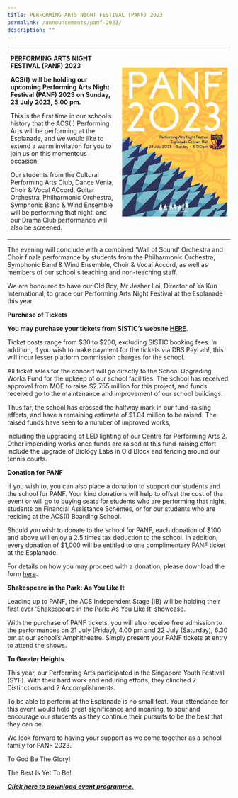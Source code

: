 ```yaml
---
title: PERFORMING ARTS NIGHT FESTIVAL (PANF) 2023
permalink: /announcements/panf-2023/
description: ""
---
```

<table style="width: 100%;">
<tbody>
<tr>
<td style="width: 50%;">
<p><strong>PERFORMING ARTS NIGHT FESTIVAL (PANF) 2023</strong></p>
<p><strong>ACS(I) will be holding our upcoming Performing Arts Night Festival (PANF) 2023 on Sunday, 23 July 2023, 5.00 pm.</strong></p>
<p>This is the first time in our school’s history that the ACS(I) Performing Arts will be performing at the Esplanade, and we would like to extend a warm invitation for you to join us on this momentous occasion.</p>
<p>Our students from the Cultural Performing Arts Club, Dance Venia, Choir &amp; Vocal ACcord, Guitar Orchestra, Philharmonic Orchestra, Symphonic Band &amp; Wind Ensemble will be performing that night, and our Drama Club performance will also be screened.</p>
</td>
<td style="width: 50%;"><img src="/images/Happenings/panf%202023%20poster%20(final).jpg" alt="">
</td></tr>
</tbody>
</table>
<p>The evening will conclude with a combined 'Wall of Sound' Orchestra and Choir finale performance by students from the Philharmonic Orchestra, Symphonic Band &amp; Wind Ensemble, Choir &amp; Vocal Accord, as well as members of our school's teaching and non-teaching staff.</p>
<p>We are honoured to have our Old Boy, Mr Jesher Loi, Director of Ya Kun International, to grace our Performing Arts Night Festival at the Esplanade this year.</p>
<p><strong>Purchase of Tickets </strong></p>
<p><strong>You may purchase your tickets from SISTIC’s </strong><strong>website</strong> <a href="https://ticketing.sistic.com.sg/sistic/booking/artsnight0723"><strong>HERE</strong></a><strong>.</strong></p>
<p>Ticket costs range from $30 to $200, excluding SISTIC booking fees. In addition, if you wish to make payment for the tickets via DBS PayLah!, this will incur lesser platform commission charges for the school.</p>
<p>All ticket sales for the concert will go directly to the School Upgrading Works Fund for the upkeep of our school facilities. The school has received approval from MOE to raise $2.755 million for this project, and funds received go to the maintenance and improvement of our school buildings.</p>
<p>Thus far, the school has crossed the halfway mark in our fund-raising efforts, and have a remaining estimate of $1.04 million to be raised. The raised funds have seen to a number of improved works,</p>
<p>including the upgrading of LED lighting of our Centre for Performing Arts 2. Other impending works once funds are raised at this fund-raising effort include the upgrade of Biology Labs in Old Block and fencing around our tennis courts.</p>
<p><strong>Donation for PANF </strong></p>
<p>If you wish to, you can also place a donation to support our students and the school for PANF. Your kind donations will help to offset the cost of the event or will go to buying seats for students who are performing that night, students on Financial Assistance Schemes, or for our students who are residing at the ACS(I) Boarding School.</p>
<p>Should you wish to donate to the school for PANF, each donation of $100 and above will enjoy a 2.5 times tax deduction to the school. In addition, every donation of $1,000 will be entitled to one complimentary PANF ticket at the Esplanade.</p>
<p>For details on how you may proceed with a donation, please download the form <a href="https://sites.acsindep.edu.sg/PANF/PANF%202023%20donation%20form.pdf">here</a>.</p>
<p><strong>Shakespeare in the Park: As You Like It </strong></p>
<p>Leading up to PANF, the ACS Independent Stage (IB) will be holding their first ever ‘Shakespeare in the Park: As You Like It’ showcase.</p>
<p>With the purchase of PANF tickets, you will also receive free admission to the performances on 21 July (Friday), 4.00 pm and 22 July (Saturday), 6.30 pm at our school’s Amphitheatre. Simply present your PANF tickets at entry to attend the shows.</p>
<p><strong>To Greater Heights </strong></p>
<p>This year, our Performing Arts participated in the Singapore Youth Festival (SYF). With their hard work and enduring efforts, they clinched 7 Distinctions and 2 Accomplishments.</p>
<p>To be able to perform at the Esplanade is no small feat. Your attendance for this event would hold great significance and meaning, to spur and encourage our students as they continue their pursuits to be the best that they can be.</p>
<p>We look forward to having your support as we come together as a school family for PANF 2023.</p>
<p>To God Be The Glory!</p>
<p>The Best Is Yet To Be!</p>
<p><a href="/files/Happenings/panf%202023%20programme.pdf"><strong><em>Click here</em></strong><strong><em> to download event programme.</em></strong></a></p>
<p>&nbsp;</p>